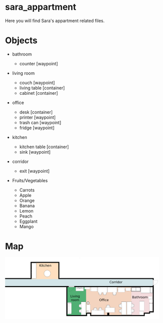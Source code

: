 # sara_appartment
Here you will find Sara's appartment related files.

# Objects
* bathroom 
  * counter [waypoint]
* living room
  * couch [waypoint]
  * living table [container]
  * cabinet [container]
* office
  * desk [container]
  * printer [waypoint]
  * trash can [waypoint]
  * fridge [waypoint]
* kitchen
  * kitchen table [container]
  * sink [waypoint]
* corridor
  * exit [waypoint]
    

* Fruits/Vegetables
  * Carrots
  * Apple
  * Orange
  * Banana
  * Lemon
  * Peach
  * Eggplant
  * Mango


# Map
![Appartment Map](appartment_map.png "Appartment Map")
 
